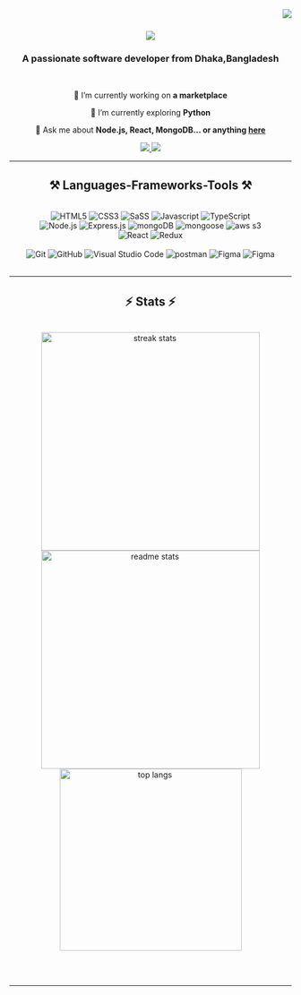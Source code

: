 <img align="right" src="https://visitor-badge.laobi.icu/badge?page_id=mahinulabid1.mahinulabid1" />

<h1 align="center">
    <img src="https://readme-typing-svg.herokuapp.com/?font=Righteous&size=35&center=true&vCenter=true&width=500&height=70&duration=4000&lines=Hi+There!+👋;+I'm+Mahinul+Mostafa+Abid!;" />
</h1>

<h3 align="center">A passionate software developer from Dhaka,Bangladesh</h3>

<br/>

<div align="center">
 
 🔭 I’m currently working on **a marketplace**
 
 🌱 I’m currently exploring **Python**

💬 Ask me about **Node.js, React, MongoDB... or anything [here](https://github.com/mahinulabid1/mahinulabid1/issues)**

 </div>
 
<div align="center"> 
  <a href="mailto:himahinulabid@gmail.com">
    <img src="https://img.shields.io/badge/Gmail-333333?style=for-the-badge&logo=gmail&logoColor=red" />
  </a>
  <a href="https://www.linkedin.com/in/mahinulabid/" target="_blank">
    <img src="https://img.shields.io/badge/LinkedIn-0077B5?style=for-the-badge&logo=linkedin&logoColor=white" target="_blank" />
  </a>
<!--
     <a href="https://salesp07.github.io" target="_blank">
     <img src="https://img.shields.io/badge/Portfolio-FF5722?style=for-the-badge&logo=todoist&logoColor=white" target="_blank" /> 
  </a>
    -->
 

</div>

 <hr/>
 
<h2 align="center">⚒️ Languages-Frameworks-Tools ⚒️</h2>
<br/>

<!-- 
<div align="center">
    <img src="https://skillicons.dev/icons?i=react,bootstrap,html,css,vscode,github,figma,git,bash" /> <br>
    <img src="https://skillicons.dev/icons?i=nodejs,javascript,typescript,express,postman,mongodb,redux,sass" /><br>
</div>
-->
<div align="center">
  <img src="https://img.shields.io/badge/HTML-239120?style=for-the-badge&logo=html5&logoColor=white" alt="HTML5">
  <img src="https://img.shields.io/badge/CSS-239120?&style=for-the-badge&logo=css3&logoColor=white" alt="CSS3">
  <img src="https://img.shields.io/badge/SaSS-3776AB?style=for-the-badge&logo=sass&logoColor=white" alt="SaSS">
  <img src="https://img.shields.io/badge/JavaScript-F7DF1E?style=for-the-badge&logo=javascript&logoColor=black" alt="Javascript">
  <img src="https://img.shields.io/badge/TypeScript-38B2AC?style=for-the-badge&logo=typescript&logoColor=white" alt="TypeScript">

<br> 

  <img src="https://img.shields.io/badge/Node.Js-44883e?style=for-the-badge&logo=node.js&logoColor=white" alt="Node.js">
  <img src="https://img.shields.io/badge/Express.js-68a063?style=for-the-badge&logo=express&logoColor=white" alt="Express.js">
  <img src="https://img.shields.io/badge/MongoDB-C1BEBC?style=for-the-badge&logo=mongodb&logoColor=black" alt="mongoDB">
  <img src="https://img.shields.io/badge/Mongoose-c2b834?style=for-the-badge&logo=mongoose&logoColor=white" alt="mongoose">
  <img src="https://img.shields.io/badge/AWS--S3-F7DF1E?style=for-the-badge&logo=AWS&logoColor=black" alt="aws s3">
 

<br>

  <img src="https://img.shields.io/badge/React-20232A?style=for-the-badge&logo=react&logoColor=61DAFB" alt="React">
  <img src="https://img.shields.io/badge/Redux-FF6F00?style=for-the-badge&logo=redux&logoColor=white" alt="Redux">

  <br>
  <br>
  
  <img src="https://img.shields.io/badge/GIT-E44C30?style=for-the-badge&logo=git&logoColor=white" alt="Git">
  <img src="https://img.shields.io/badge/GitHub-100000?style=for-the-badge&logo=github&logoColor=white" alt="GitHub">
  <img src="https://img.shields.io/badge/Visual_Studio_Code-0078D4?style=for-the-badge&logo=visual%20studio%20code&logoColor=white" alt="Visual Studio Code">
  <img src="https://img.shields.io/badge/PostMan-F7DF1E?style=for-the-badge&logo=postman&logoColor=black" alt="postman">
  <img src="https://img.shields.io/badge/Figma-%23F7931E.svg?style=for-the-badge&logo=figma&logoColor=white" alt="Figma">
  <img src="https://img.shields.io/badge/AdobeXD-EC407A.svg?style=for-the-badge&logo=adobexd&logoColor=white" alt="Figma">
</div>


<br/>
<hr/>

<!--<div align="center">
  <h2>🐍 My Contributions 🐍</h2>
  <br>
  <img alt="snake eating my contributions" src="https://raw.githubusercontent.com/salesp07/salesp07/output/github-contribution-grid-snake.svg" />
  
  <br/><br/><br/>
</div>

-->



<h2 align="center">⚡ Stats ⚡</h2>
<br>
<div align=center>
  <img width=390 src="https://github-readme-streak-stats-salesp07.vercel.app/?user=mahinulabid1&count_private=true&theme=react&border_radius=10" alt="streak stats"/>
  <img width=390 src="https://github-readme-stats-salesp07.vercel.app/api?username=mahinulabid1&count_private=true&show_icons=true&theme=react&rank_icon=github&border_radius=10" alt="readme stats" />
  <br/>
  <img width=325 align="center" src="https://github-readme-stats-salesp07.vercel.app/api/top-langs/?username=mahinulabid1&hide=HTML&langs_count=8&layout=compact&theme=react&border_radius=10&size_weight=0.5&count_weight=0.5&exclude_repo=github-readme-stats" alt="top langs" />
</div>

<br/><br/>

<hr/>

<br/>


